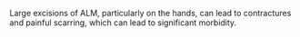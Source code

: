 Large excisions of ALM, particularly on the hands, can lead to contractures and painful scarring, which can lead to significant morbidity.